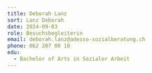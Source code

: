```yaml
---
title: Deborah Lanz
sort: Lanz Deborah
date: 2024-09-03
role: Besuchsbegleiterin
email: deborah.lanz@adesso-sozialberatung.ch
phone: 062 207 00 10
edu:
  - Bachelor of Arts in Sozialer Arbeit
---
```

